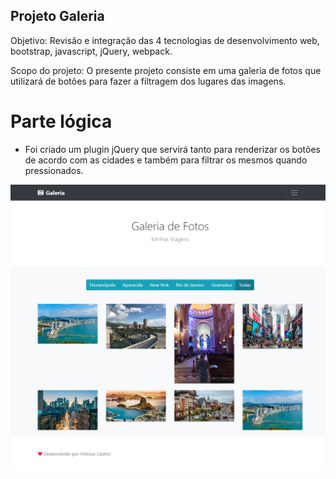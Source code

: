 ## Projeto Galeria

Objetivo: Revisão e integração das 4 tecnologias de desenvolvimento web, bootstrap, javascript, jQuery, webpack.

Scopo do projeto: O presente projeto consiste em uma galeria de fotos que utilizará de botões para fazer a filtragem dos lugares das imagens.

# Parte lógica 
- Foi criado um plugin jQuery que servirá tanto para renderizar os botões de acordo com as cidades e também para filtrar os mesmos quando pressionados.

![preview](./.github/ProjetoGaleria.png) 
